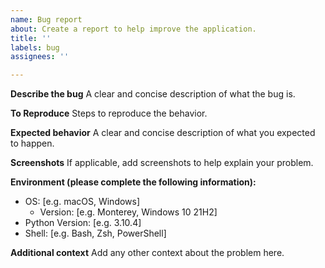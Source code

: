 ```yaml
---
name: Bug report
about: Create a report to help improve the application.
title: ''
labels: bug
assignees: ''

---
```


**Describe the bug**
A clear and concise description of what the bug is.

**To Reproduce**
Steps to reproduce the behavior.

**Expected behavior**
A clear and concise description of what you expected to happen.

**Screenshots**
If applicable, add screenshots to help explain your problem.

**Environment (please complete the following information):**
 - OS: [e.g. macOS, Windows]
   - Version: [e.g. Monterey, Windows 10 21H2]
 - Python Version: [e.g. 3.10.4]
 - Shell: [e.g. Bash, Zsh, PowerShell]
 
**Additional context**
Add any other context about the problem here.
